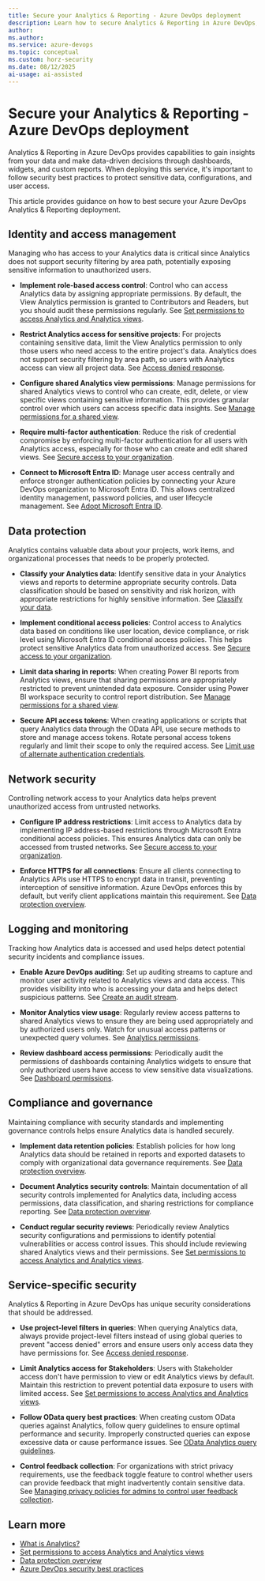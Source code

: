```yaml
---
title: Secure your Analytics & Reporting - Azure DevOps deployment
description: Learn how to secure Analytics & Reporting in Azure DevOps, with best practices for protecting your deployment.
author: 
ms.author: 
ms.service: azure-devops
ms.topic: conceptual
ms.custom: horz-security
ms.date: 08/12/2025
ai-usage: ai-assisted
---
```


# Secure your Analytics & Reporting - Azure DevOps deployment

Analytics & Reporting in Azure DevOps provides capabilities to gain insights from your data and make data-driven decisions through dashboards, widgets, and custom reports. When deploying this service, it's important to follow security best practices to protect sensitive data, configurations, and user access.

This article provides guidance on how to best secure your Azure DevOps Analytics & Reporting deployment.

## Identity and access management

Managing who has access to your Analytics data is critical since Analytics does not support security filtering by area path, potentially exposing sensitive information to unauthorized users.

- **Implement role-based access control**: Control who can access Analytics data by assigning appropriate permissions. By default, the View Analytics permission is granted to Contributors and Readers, but you should audit these permissions regularly. See [Set permissions to access Analytics and Analytics views](/azure/devops/report/powerbi/analytics-security?view=azure-devops).

- **Restrict Analytics access for sensitive projects**: For projects containing sensitive data, limit the View Analytics permission to only those users who need access to the entire project's data. Analytics does not support security filtering by area path, so users with Analytics access can view all project data. See [Access denied response](/azure/devops/report/powerbi/analytics-security?view=azure-devops#access-denied-response).

- **Configure shared Analytics view permissions**: Manage permissions for shared Analytics views to control who can create, edit, delete, or view specific views containing sensitive information. This provides granular control over which users can access specific data insights. See [Manage permissions for a shared view](/azure/devops/report/powerbi/analytics-security?view=azure-devops#manage-permissions-for-a-shared-view).

- **Require multi-factor authentication**: Reduce the risk of credential compromise by enforcing multi-factor authentication for all users with Analytics access, especially for those who can create and edit shared views. See [Secure access to your organization](/azure/devops/organizations/security/data-protection?view=azure-devops#secure-access-to-your-organization).

- **Connect to Microsoft Entra ID**: Manage user access centrally and enforce stronger authentication policies by connecting your Azure DevOps organization to Microsoft Entra ID. This allows centralized identity management, password policies, and user lifecycle management. See [Adopt Microsoft Entra ID](/azure/devops/organizations/security/data-protection?view=azure-devops#adopt-microsoft-entra-id).

## Data protection

Analytics contains valuable data about your projects, work items, and organizational processes that needs to be properly protected.

- **Classify your Analytics data**: Identify sensitive data in your Analytics views and reports to determine appropriate security controls. Data classification should be based on sensitivity and risk horizon, with appropriate restrictions for highly sensitive information. See [Classify your data](/azure/devops/organizations/security/data-protection?view=azure-devops#classify-your-data).

- **Implement conditional access policies**: Control access to Analytics data based on conditions like user location, device compliance, or risk level using Microsoft Entra ID conditional access policies. This helps protect sensitive Analytics data from unauthorized access. See [Secure access to your organization](/azure/devops/organizations/security/data-protection?view=azure-devops#secure-access-to-your-organization).

- **Limit data sharing in reports**: When creating Power BI reports from Analytics views, ensure that sharing permissions are appropriately restricted to prevent unintended data exposure. Consider using Power BI workspace security to control report distribution. See [Manage permissions for a shared view](/azure/devops/report/powerbi/analytics-security?view=azure-devops#manage-permissions-for-a-shared-view).

- **Secure API access tokens**: When creating applications or scripts that query Analytics data through the OData API, use secure methods to store and manage access tokens. Rotate personal access tokens regularly and limit their scope to only the required access. See [Limit use of alternate authentication credentials](/azure/devops/organizations/security/data-protection?view=azure-devops#limit-use-of-alternate-authentication-credentials).

## Network security

Controlling network access to your Analytics data helps prevent unauthorized access from untrusted networks.

- **Configure IP address restrictions**: Limit access to Analytics data by implementing IP address-based restrictions through Microsoft Entra conditional access policies. This ensures Analytics data can only be accessed from trusted networks. See [Secure access to your organization](/azure/devops/organizations/security/data-protection?view=azure-devops#secure-access-to-your-organization).

- **Enforce HTTPS for all connections**: Ensure all clients connecting to Analytics APIs use HTTPS to encrypt data in transit, preventing interception of sensitive information. Azure DevOps enforces this by default, but verify client applications maintain this requirement. See [Data protection overview](/azure/devops/organizations/security/data-protection?view=azure-devops#service-security).

## Logging and monitoring

Tracking how Analytics data is accessed and used helps detect potential security incidents and compliance issues.

- **Enable Azure DevOps auditing**: Set up auditing streams to capture and monitor user activity related to Analytics views and data access. This provides visibility into who is accessing your data and helps detect suspicious patterns. See [Create an audit stream](/azure/devops/organizations/audit/azure-devops-auditing).

- **Monitor Analytics view usage**: Regularly review access patterns to shared Analytics views to ensure they are being used appropriately and by authorized users only. Watch for unusual access patterns or unexpected query volumes. See [Analytics permissions](/azure/devops/report/powerbi/reporting-roadmap?view=azure-devops#analytics-permissions).

- **Review dashboard access permissions**: Periodically audit the permissions of dashboards containing Analytics widgets to ensure that only authorized users have access to view sensitive data visualizations. See [Dashboard permissions](/azure/devops/report/dashboards/dashboard-permissions?view=azure-devops).

## Compliance and governance

Maintaining compliance with security standards and implementing governance controls helps ensure Analytics data is handled securely.

- **Implement data retention policies**: Establish policies for how long Analytics data should be retained in reports and exported datasets to comply with organizational data governance requirements. See [Data protection overview](/azure/devops/organizations/security/data-protection?view=azure-devops#data-privacy).

- **Document Analytics security controls**: Maintain documentation of all security controls implemented for Analytics data, including access permissions, data classification, and sharing restrictions for compliance reporting. See [Data protection overview](/azure/devops/organizations/security/data-protection?view=azure-devops#building-confidence).

- **Conduct regular security reviews**: Periodically review Analytics security configurations and permissions to identify potential vulnerabilities or access control issues. This should include reviewing shared Analytics views and their permissions. See [Set permissions to access Analytics and Analytics views](/azure/devops/report/powerbi/analytics-security?view=azure-devops).

## Service-specific security

Analytics & Reporting in Azure DevOps has unique security considerations that should be addressed.

- **Use project-level filters in queries**: When querying Analytics data, always provide project-level filters instead of using global queries to prevent "access denied" errors and ensure users only access data they have permissions for. See [Access denied response](/azure/devops/report/powerbi/analytics-security?view=azure-devops#access-denied-response).

- **Limit Analytics access for Stakeholders**: Users with Stakeholder access don't have permission to view or edit Analytics views by default. Maintain this restriction to prevent potential data exposure to users with limited access. See [Set permissions to access Analytics and Analytics views](/azure/devops/report/powerbi/analytics-security?view=azure-devops).

- **Follow OData query best practices**: When creating custom OData queries against Analytics, follow query guidelines to ensure optimal performance and security. Improperly constructed queries can expose excessive data or cause performance issues. See [OData Analytics query guidelines](/azure/devops/report/extend-analytics/odata-query-guidelines?view=azure-devops).

- **Control feedback collection**: For organizations with strict privacy requirements, use the feedback toggle feature to control whether users can provide feedback that might inadvertently contain sensitive data. See [Managing privacy policies for admins to control user feedback collection](/azure/devops/organizations/security/data-protection?view=azure-devops#data-privacy).

## Learn more

- [What is Analytics?](/azure/devops/report/powerbi/what-is-analytics?view=azure-devops)
- [Set permissions to access Analytics and Analytics views](/azure/devops/report/powerbi/analytics-security?view=azure-devops)
- [Data protection overview](/azure/devops/organizations/security/data-protection?view=azure-devops)
- [Azure DevOps security best practices](/azure/devops/organizations/security/security-best-practices)
